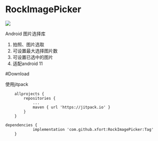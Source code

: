 # RockImagePicker 
[![](https://jitpack.io/v/xfort/RockImagePicker.svg)](https://jitpack.io/#xfort/RockImagePicker)

Android 图片选择库
1. 拍照、图片选取
2. 可设置最大选择图片数
3. 可设置已选中的图片
4. 适配android 11

#Download

使用jitpack
```
	allprojects {
		repositories {
			...
			maven { url 'https://jitpack.io' }
		}
	}
```
```
dependencies {
	        implementation 'com.github.xfort:RockImagePicker:Tag'
	}
```
